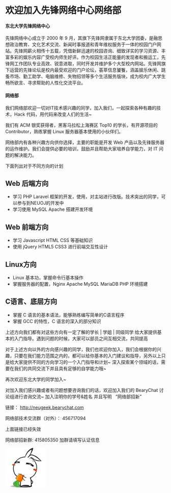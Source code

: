 # 欢迎加入先锋网络中心网络部

#### 东北大学先锋网络中心

先锋网络中心成立于 2000 年 9 月，其旗下先锋网隶属于东北大学团委，是融思想政治教育、文化艺术交流、新闻时事报道和青年维权服务于一体的校园门户网站。先锋网薪火相传十五载，凭借新鲜迅速的校园咨询、细致详实的学习资源、丰富多彩的娱乐内容广受校内师生好评。作为校园生活正能量的发现者和搬运工，先锋网工作团队专业高效、锐意进取，同时开发并维护多个大型校内网站。先锋网旗下运营的先锋论坛是校内最受欢迎的门户论坛，荟萃信息饕餮，涵盖娱乐休闲、跳蚤市场、勤工助学、电脑维修、失物招领等多个生活服务版块，成为校内广大学生畅所欲言、寻求帮助的人性化交流平台。

#### 网络部

我们网络部欢迎一切对IT技术感兴趣的同学，加入我们，一起探索各种有趣的技术，Hack 代码，用代码来改变人们的生活~

我们有 ACM 银奖获得者，黑客马拉松上海赛区 Top10 的学长，有开源项目的 Contributor，熟练掌握 Linux 服务器基本使用的小伙伴们。

网络部内有各种兴趣方向供你选择，主要的职能是开发 Web 产品以及先锋服务器的运作维护。我们会提供必要的培训，鼓励并且帮助大家培养自学能力，对 IT 问题的解决能力。

下面列出对于不同方向的计划

## Web 后端方向
* 学习 PHP Laravel 框架的开发，使用，对主站进行改版。技术突出的同学，可以参与到NEUOJ的开发中
* 学习使用 MySQL Apache 搭建开发环境

## Web 前端方向
* 学习 Javascript HTML CSS 等基础知识
* 使用 jQuery HTML5 CSS3 进行前端交互性设计

## Linux方向

* Linux 基本功，掌握命令行基本操作
* 掌握服务器的配置，Nginx Apache MySQL MariaDB PHP 环境搭建

## C语言、底层方向

* 掌握 C 语言的基本语法，能够熟练编写简单的C语言程序
* 掌握 GCC 的特性，C 语言的深入的部分知识

上述方向我们都有对这些方向有一定了解的学长 | 学姐 | 同级同学 给大家提供基本的入门指导。遇到问题的时候，大家可以部员之间互相交流，共同提高

对于上述方向以外的方向感兴趣的同学，我们也欢迎你加入，我们会根据你的兴趣，只要在我们能力范围之内的，都可以给你基本的入门建议和指导，另外以上只是给大家提供不同的方向学习的一个入门指导和计划~ 深入探索某个领域的话，需要在我们的共同交流下并且具有足够的自学能力哦~

再次欢迎东北大学的同学加入~ 

对加入我们感兴趣或者有问题想要咨询我们的话，欢迎加入我们的 BearyChat 讨论组进行咨询交流~ 加入注明你的学号&姓名 并且写明    “网络部招新”

链接： http://neugeek.bearychat.com 

网络部技术交流群（对外）： 456717094

上面链接已经失效

网络部招新群: 415805350 加群请填写认证信息


![pic](bumbum.gif)

